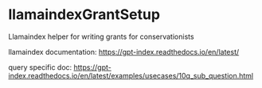 # llamaindexGrantSetup
Llamaindex helper for writing grants for conservationists


llamaindex documentation: https://gpt-index.readthedocs.io/en/latest/


query specific doc: https://gpt-index.readthedocs.io/en/latest/examples/usecases/10q_sub_question.html
